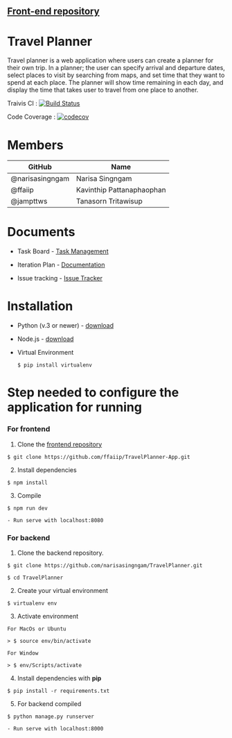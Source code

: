 ## [Front-end repository][front]
# Travel Planner
Travel planner is a web application where users can create a planner for their own trip. In a planner; the user can specify arrival and departure dates, select places to visit by searching from maps, and set time that they want to spend at each place. The planner will show time remaining in each day, and display the time that takes user to travel from one place to another.

Traivis CI : [![Build Status](https://travis-ci.com/narisasingngam/TravelPlanner.svg?branch=master)](https://travis-ci.com/narisasingngam/TravelPlanner)

Code Coverage : [![codecov](https://codecov.io/gh/narisasingngam/Travel-Planner/branch/master/graph/badge.svg)](https://codecov.io/gh/narisasingngam/Travel-Planner)

# Members
| GitHub  | Name              | 
|--------|-----------------------------|
| @narisasingngam   | Narisa Singngam |
| @ffaiip | Kavinthip Pattanaphaophan |
| @jampttws | Tanasorn Tritawisup |

# Documents

+ Task Board - [Task Management][task]

+ Iteration Plan - [Documentation][doc]

+ Issue tracking - [Issue Tracker](https://github.com/narisasingngam/TravelPlanner/issues)

# Installation

+ Python (v.3 or newer)  -  [download](https://www.python.org/downloads/)

+ Node.js - [download](https://nodejs.org/en/)

+ Virtual Environment
    ```
    $ pip install virtualenv
    ```

# Step needed to configure the application for running

### For frontend

1. Clone the [frontend repository][front]
``` 
$ git clone https://github.com/ffaiip/TravelPlanner-App.git
 ``` 

2. Install dependencies
```
$ npm install
```
3.  Compile
```
$ npm run dev

- Run serve with localhost:8080
```

### For backend

1. Clone the backend repository.
``` 
$ git clone https://github.com/narisasingngam/TravelPlanner.git

$ cd TravelPlanner
 ```

2. Create your virtual environment
```
$ virtualenv env
```
3. Activate environment

```
For MacOs or Ubuntu

> $ source env/bin/activate

For Window

> $ env/Scripts/activate
 ```

4. Install dependencies with **pip**
``` 
$ pip install -r requirements.txt
 ```

5. For backend compiled

``` 
$ python manage.py runserver

- Run serve with localhost:8000
 ```


[doc]:https://docs.google.com/document/d/17YU4U-z9ftI0GzMlQQTGfNDjZDice1K9bn1NK7oGFBY/edit#
[task]:https://trello.com/b/wfRyjm44/work-plan
[front]:https://github.com/ffaiip/TravelPlanner-App
